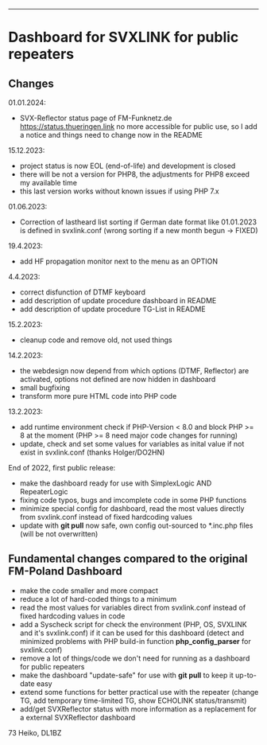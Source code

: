 ---
# Dashboard for SVXLINK for public repeaters #

## Changes ##
01.01.2024:
- SVX-Reflector status page of FM-Funknetz.de https://status.thueringen.link no more accessible for public use, so I add a notice and things need to change now in the README

15.12.2023:
- project status is now EOL (end-of-life) and development is closed
- there will be not a version for PHP8, the adjustments for PHP8 exceed my available time
- this last version works without known issues if using PHP 7.x

01.06.2023:
- Correction of lastheard list sorting if German date format like 01.01.2023 is defined in svxlink.conf (wrong sorting if
  a new month begun -> FIXED)

19.4.2023:
- add HF propagation monitor next to the menu as an OPTION

4.4.2023:
- correct disfunction of DTMF keyboard
- add description of update procedure dashboard in README
- add description of update procedure TG-List in README

15.2.2023:
- cleanup code and remove old, not used things

14.2.2023:
- the webdesign now depend from which options (DTMF, Reflector) are activated, options not defined are now hidden in dashboard
- small bugfixing
- transform more pure HTML code into PHP code

13.2.2023:

- add runtime environment check if PHP-Version < 8.0 and block PHP >= 8 at the moment (PHP >= 8 need major code changes for running)
- update, check and set some values for variables as inital value if not exist in svxlink.conf (thanks Holger/DO2HN)

End of 2022, first public release:

- make the dashboard ready for use with SimplexLogic AND RepeaterLogic
- fixing code typos, bugs and imcomplete code in some PHP functions
- minimize special config for dashboard, read the most values directly from svxlink.conf instead of fixed hardcoding values
- update with **git pull** now safe, own config out-sourced to *.inc.php files (will be not overwritten)

## Fundamental changes compared to the original FM-Poland Dashboard ##

- make the code smaller and more compact
- reduce a lot of hard-coded things to a minimum
- read the most values for variables direct from svxlink.conf instead of fixed hardcoding values in code
- add a Syscheck script for check the environment (PHP, OS, SVXLINK and it's svxlink.conf) if it can be used for this dashboard (detect and minimized problems with PHP build-in function **php_config_parser** for svxlink.conf)
- remove a lot of things/code we don't need for running as a dashboard for public repeaters
- make the dashboard "update-safe" for use with **git pull** to keep it up-to-date easy
- extend some functions for better practical use with the repeater (change TG, add temporary time-limited TG, show ECHOLINK status/transmit)
- add/get SVXReflector status with more information as a replacement for a external SVXReflector dashboard

73 Heiko, DL1BZ
